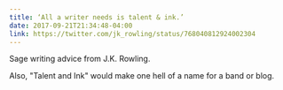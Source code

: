 ```yaml
---
title: ‘All a writer needs is talent & ink.’
date: 2017-09-21T21:34:48-04:00
link: https://twitter.com/jk_rowling/status/768040812924002304
---
```

Sage writing advice from J.K. Rowling. 

Also, "Talent and Ink" would make one hell of a name for a band or blog.